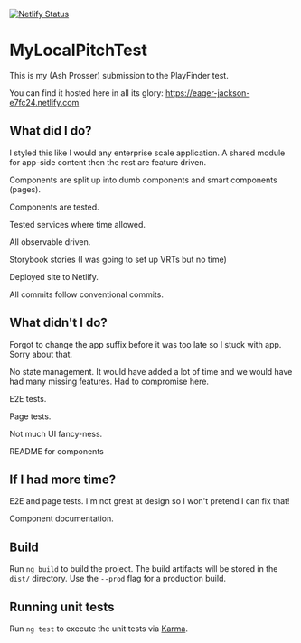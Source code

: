 [![Netlify Status](https://api.netlify.com/api/v1/badges/2c41a360-552c-4f33-a5ea-59210aa825f9/deploy-status)](https://app.netlify.com/sites/eager-jackson-e7fc24/deploys)

# MyLocalPitchTest

This is my (Ash Prosser) submission to the PlayFinder test.

You can find it hosted here in all its glory: https://eager-jackson-e7fc24.netlify.com

## What did I do?

I styled this like I would any enterprise scale application. A shared module for app-side content then the rest are feature driven.

Components are split up into dumb components and smart components (pages).

Components are tested.

Tested services where time allowed.

All observable driven.

Storybook stories (I was going to set up VRTs but no time)

Deployed site to Netlify.

All commits follow conventional commits.

## What didn't I do?

Forgot to change the app suffix before it was too late so I stuck with app. Sorry about that.

No state management. It would have added a lot of time and we would have had many missing features. Had to compromise here.

E2E tests. 

Page tests.

Not much UI fancy-ness.

README for components

## If I had more time?

E2E and page tests. I'm not great at design so I won't pretend I can fix that!

Component documentation.

## Build

Run `ng build` to build the project. The build artifacts will be stored in the `dist/` directory. Use the `--prod` flag for a production build.

## Running unit tests

Run `ng test` to execute the unit tests via [Karma](https://karma-runner.github.io).
